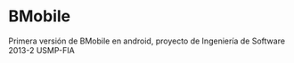 BMobile
=======

Primera versión de BMobile en android, proyecto de Ingeniería de Software 2013-2 USMP-FIA
